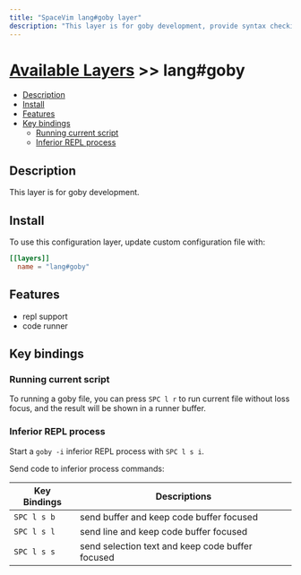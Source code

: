 ```yaml
---
title: "SpaceVim lang#goby layer"
description: "This layer is for goby development, provide syntax checking, code runner and repl support for goby file."
---
```


# [Available Layers](../../) >> lang#goby

<!-- vim-markdown-toc GFM -->

- [Description](#description)
- [Install](#install)
- [Features](#features)
- [Key bindings](#key-bindings)
  - [Running current script](#running-current-script)
  - [Inferior REPL process](#inferior-repl-process)

<!-- vim-markdown-toc -->

## Description

This layer is for goby development.

## Install

To use this configuration layer, update custom configuration file with:

```toml
[[layers]]
  name = "lang#goby"
```
## Features

- repl support
- code runner

## Key bindings

### Running current script

To running a goby file, you can press `SPC l r` to run current file without loss focus, and the result will be shown in a runner buffer.

### Inferior REPL process

Start a `goby -i` inferior REPL process with `SPC l s i`.

Send code to inferior process commands:

| Key Bindings | Descriptions                                     |
| ------------ | ------------------------------------------------ |
| `SPC l s b`  | send buffer and keep code buffer focused         |
| `SPC l s l`  | send line and keep code buffer focused           |
| `SPC l s s`  | send selection text and keep code buffer focused |


